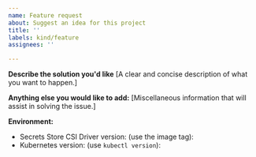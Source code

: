 ```yaml
---
name: Feature request
about: Suggest an idea for this project
title: ''
labels: kind/feature
assignees: ''

---
```


**Describe the solution you'd like**
[A clear and concise description of what you want to happen.]


**Anything else you would like to add:**
[Miscellaneous information that will assist in solving the issue.]


**Environment:**

- Secrets Store CSI Driver version: (use the image tag):
- Kubernetes version: (use `kubectl version`):